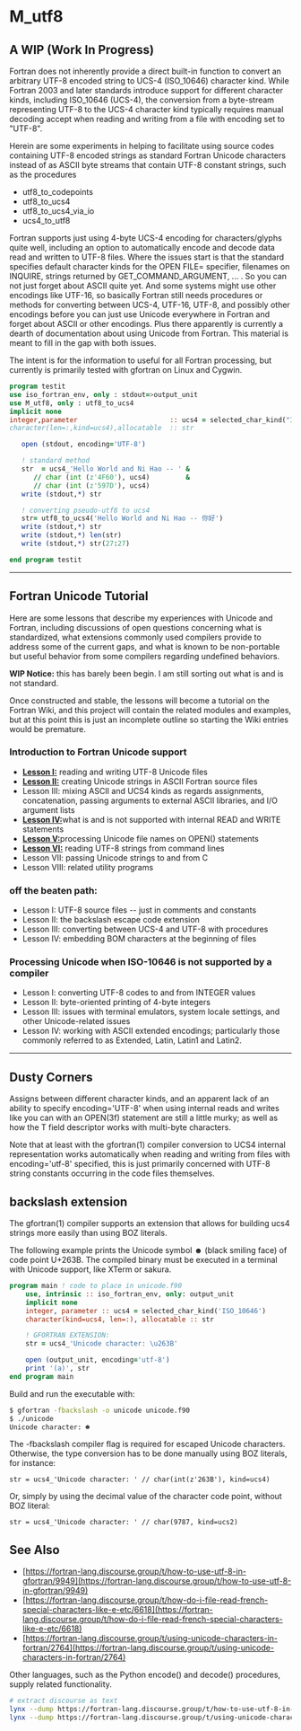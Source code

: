 # M_utf8

## A WIP (Work In Progress)

Fortran does not inherently provide a direct built-in function to
convert an arbitrary UTF-8 encoded string to UCS-4 (ISO_10646) character
kind. While Fortran 2003 and later standards introduce support for
different character kinds, including ISO_10646 (UCS-4), the conversion
from a byte-stream representing UTF-8 to the UCS-4 character kind typically
requires manual decoding accept when reading and writing from a file with
encoding set to "UTF-8".

Herein are some experiments in helping to facilitate using source codes
containing UTF-8 encoded strings as standard Fortran Unicode characters
instead of as ASCII byte streams that contain UTF-8 constant strings, such
as the procedures

 + utf8_to_codepoints
 + utf8_to_ucs4
 + utf8_to_ucs4_via_io
 + ucs4_to_utf8

Fortran supports just using 4-byte UCS-4 encoding for characters/glyphs quite
well, including an option to automatically encode and decode data read and written
to UTF-8 files. Where the issues start is that the standard specifies default 
character kinds for the OPEN FILE= specifier, filenames on INQUIRE, strings returned
by GET_COMMAND_ARGUMENT, ... . So you can not just forget about ASCII quite yet.
And some systems might use other encodings like UTF-16, so basically Fortran still
needs procedures or methods for converting between UCS-4, UTF-16, UTF-8, and possibly
other encodings before you can just use Unicode everywhere in Fortran and forget about
ASCII or other encodings. Plus there apparently is currently a dearth of documentation 
about using Unicode from Fortran. This material is meant to fill in the gap with both
issues.

The intent is for the information to useful for all Fortran processing, but currently
is primarily tested with gfortran on Linux and Cygwin.

```fortran
program testit
use iso_fortran_env, only : stdout=>output_unit
use M_utf8, only : utf8_to_ucs4
implicit none
integer,parameter                       :: ucs4 = selected_char_kind("ISO_10646")
character(len=:,kind=ucs4),allocatable  :: str

   open (stdout, encoding='UTF-8')

   ! standard method
   str  = ucs4_'Hello World and Ni Hao -- ' &
      // char (int (z'4F60'), ucs4)         &
      // char (int (z'597D'), ucs4)
   write (stdout,*) str

   ! converting pseudo-utf8 to ucs4
   str= utf8_to_ucs4('Hello World and Ni Hao -- 你好')
   write (stdout,*) str
   write (stdout,*) len(str)
   write (stdout,*) str(27:27)

end program testit
```
-------------------------------------------------------------
## Fortran Unicode Tutorial

Here are some lessons that describe my experiences with Unicode and
Fortran, including discussions of open questions concerning what is
standardized, what extensions commonly used compilers provide to address
some of the current gaps, and what is known to be non-portable but useful
behavior from some compilers regarding undefined behaviors.

**WIP Notice:** this has barely been begin. I am still sorting out what is and is
not standard.

Once constructed and stable, the lessons will become a tutorial on the Fortran Wiki,
and this project will contain the related modules and examples, but at this point
this is just an incomplete outline so starting the Wiki entries would be premature.

### Introduction to Fortran Unicode support
   + [**Lesson I:**](docs/lesson1_ucs4.md) reading and writing UTF-8 Unicode files
   + [**Lesson II:**](docs/lesson2_ucs4.md) creating Unicode strings in ASCII Fortran source files
   + Lesson III: mixing ASCII and UCS4 kinds as regards assignments,
                 concatenation, passing arguments to external ASCII libraries, and I/O argument lists
   + [**Lesson IV:**](docs/lesson4_ucs4.md)what is and is not supported with internal READ and WRITE statements
   + [**Lesson V:**](docs/lesson5_ucs.md)processing Unicode file names on OPEN() statements
   + [**Lesson VI:**](docs/lesson6_ucs4.md) reading UTF-8 strings from command lines
   + Lesson VII:  passing Unicode strings to and from C
   + Lesson VIII: related utility programs

### off the beaten path:
   + Lesson I: UTF-8 source files -- just in comments and constants
   + Lesson II: the backslash escape code extension
   + Lesson III: converting between UCS-4 and UTF-8 with procedures
   + Lesson IV: embedding BOM characters at the beginning of files

### Processing Unicode when ISO-10646 is not supported by a compiler
   + Lesson I: converting UTF-8 codes to and from INTEGER values
   + Lesson II: byte-oriented printing of 4-byte integers
   + Lesson III: issues with terminal emulators, system locale settings, and
                  other Unicode-related issues
   + Lesson IV: working with ASCII extended encodings; particularly those
                 commonly referred to as Extended, Latin, Latin1 and Latin2.
-------------------------------------------------------------

## Dusty Corners
Assigns between different character kinds, and an apparent
lack of an ability to specify encoding='UTF-8' when using
internal reads and writes like you can with an OPEN(3f)
statement are still a little murky; as well as how the T
field descriptor works with multi-byte characters.

Note that at least with the gfortran(1) compiler conversion
to UCS4 internal representation works automatically when
reading and writing from files with encoding='utf-8' specified,
this is just primarily concerned with UTF-8 string constants occurring
in the code files themselves.

## backslash extension

The gfortran(1) compiler supports an extension that allows for building
ucs4 strings more easily than using BOZ literals.

The following example prints the Unicode symbol ☻ (black smiling face)
of code point U+263B. The compiled binary must be executed in a terminal
with Unicode support, like XTerm or sakura.

```fortran
program main ! code to place in unicode.f90
    use, intrinsic :: iso_fortran_env, only: output_unit
    implicit none
    integer, parameter :: ucs4 = selected_char_kind('ISO_10646')
    character(kind=ucs4, len=:), allocatable :: str

    ! GFORTRAN EXTENSION:
    str = ucs4_'Unicode character: \u263B'

    open (output_unit, encoding='utf-8')
    print '(a)', str
end program main
```

Build and run the executable with:

```bash
$ gfortran -fbackslash -o unicode unicode.f90
$ ./unicode
Unicode character: ☻
```

The -fbackslash compiler flag is required for escaped Unicode
characters. Otherwise, the type conversion has to be done manually using
BOZ literals, for instance:
```text
str = ucs4_'Unicode character: ' // char(int(z'263B'), kind=ucs4)
```

Or, simply by using the decimal value of the character code point, without BOZ literal:

```text
str = ucs4_'Unicode character: ' // char(9787, kind=ucs2)
```
## See Also

 + [https://fortran-lang.discourse.group/t/how-to-use-utf-8-in-gfortran/9949](https://fortran-lang.discourse.group/t/how-to-use-utf-8-in-gfortran/9949)
 + [https://fortran-lang.discourse.group/t/how-do-i-file-read-french-special-characters-like-e-etc/6618](https://fortran-lang.discourse.group/t/how-do-i-file-read-french-special-characters-like-e-etc/6618)
 + [https://fortran-lang.discourse.group/t/using-unicode-characters-in-fortran/2764](https://fortran-lang.discourse.group/t/using-unicode-characters-in-fortran/2764)

 Other languages, such as the Python encode() and decode() procedures, supply related functionality.

```bash
# extract discourse as text
lynx --dump https://fortran-lang.discourse.group/t/how-to-use-utf-8-in-gfortran/9949
lynx --dump https://fortran-lang.discourse.group/t/using-unicode-characters-in-fortran/2764
```
